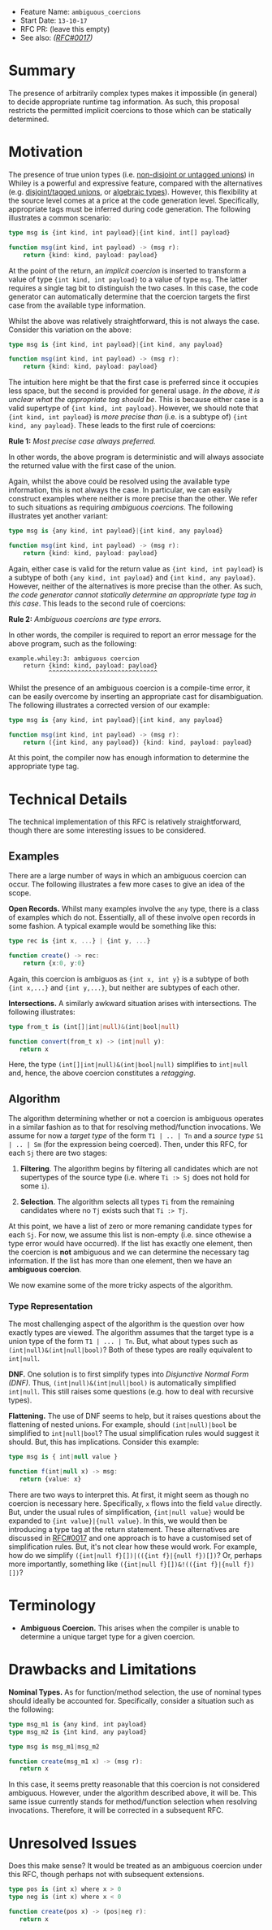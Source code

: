 - Feature Name: `ambiguous_coercions`
- Start Date: `13-10-17`
- RFC PR: (leave this empty)
- See also: _([RFC#0017](https://github.com/Whiley/RFCs/blob/master/text/0017-runtime-type-information.md))_

# Summary

The presence of arbitrarily complex types makes it impossible (in
general) to decide appropriate runtime tag information.  As such, this
proposal restricts the permitted implicit coercions to those which can
be statically determined.

# Motivation

The presence of true union types (i.e. [non-disjoint or untagged
unions](https://en.wikipedia.org/wiki/Union_type#Untagged_unions)) in
Whiley is a powerful and expressive feature, compared with the
alternatives (e.g. [disjoint/tagged
unions](https://en.wikipedia.org/wiki/Tagged_union), or [algebraic
types](https://en.wikipedia.org/wiki/Algebraic_data_type)).  However,
this flexibility at the source level comes at a price at the code
generation level.  Specifically, appropriate tags must be inferred
during code generation.  The following illustrates a common scenario:

```TypeScript
type msg is {int kind, int payload}|{int kind, int[] payload}

function msg(int kind, int payload) -> (msg r):
	return {kind: kind, payload: payload}
```

At the point of the return, an _implicit coercion_ is inserted to
transform a value of type `{int kind, int payload}` to a value of type
`msg`.  The latter requires a single tag bit to distinguish the two
cases.  In this case, the code generator can automatically determine
that the coercion targets the first case from the available type
information.

Whilst the above was relatively straightforward, this is not always
the case.  Consider this variation on the above:

```TypeScript
type msg is {int kind, int payload}|{int kind, any payload}

function msg(int kind, int payload) -> (msg r):
	return {kind: kind, payload: payload}
```

The intuition here might be that the first case is preferred since it
occupies less space, but the second is provided for general usage.
_In the above, it is unclear what the appropriate tag should be_.
This is because either case is a valid supertype of `{int kind, int
payload}`.  However, we should note that `{int kind, int payload}` is
_more precise than_ (i.e. is a subtype of) `{int kind, any payload}`.
These leads to the first rule of coercions:

**Rule 1:** _Most precise case always preferred._

In other words, the above program is deterministic and will always
associate the returned value with the first case of the union.

Again, whilst the above could be resolved using the available type
information, this is not always the case.  In particular, we can
easily construct examples where neither is more precise than the
other.  We refer to such situations as requiring _ambiguous
coercions_.  The following illustrates yet another variant:

```TypeScript
type msg is {any kind, int payload}|{int kind, any payload}

function msg(int kind, int payload) -> (msg r):
	return {kind: kind, payload: payload}
```

Again, either case is valid for the return value as `{int kind, int
payload}` is a subtype of both `{any kind, int payload}` and `{int
kind, any payload}`.  However, neither of the alternatives is more
precise than the other.  As such, _the code generator cannot
statically determine an appropriate type tag in this case_.  This
leads to the second rule of coercions:

**Rule 2:** _Ambiguous coercions are type errors._

In other words, the compiler is required to report an error message
for the above program, such as the following:

```
example.whiley:3: ambiguous coercion
    return {kind: kind, payload: payload}
           ^^^^^^^^^^^^^^^^^^^^^^^^^^^^^^
```

Whilst the presence of an ambiguous coercion is a compile-time error,
it can be easily overcome by inserting an appropriate cast for
disambiguation.  The following illustrates a corrected version of our
example:

```TypeScript
type msg is {any kind, int payload}|{int kind, any payload}

function msg(int kind, int payload) -> (msg r):
	return ({int kind, any payload}) {kind: kind, payload: payload}
```

At this point, the compiler now has enough information to determine
the appropriate type tag.

# Technical Details

The technical implementation of this RFC is relatively
straightforward, though there are some interesting issues to be
considered.

## Examples

There are a large number of ways in which an ambiguous coercion can
occur.  The following illustrates a few more cases to give an idea of
the scope.

**Open Records.**  Whilst many examples involve the `any` type, there
  is a class of examples which do not.  Essentially, all of these
  involve open records in some fashion.  A typical example would be
  something like this:

```TypeScript
type rec is {int x, ...} | {int y, ...}

function create() -> rec:
	return {x:0, y:0}
```

Again, this coercion is ambiguos as `{int x, int y}` is a subtype of
both `{int x,...}` and `{int y,...}`, but neither are subtypes of each
other.

<!-- **Negations.** A slightly more insidious approach is through the use -->
<!--   of a _negation type_ to hide the necessary union.  The following -->
<!--   reconsiders the above example: -->

<!-- ```TypeScript -->
<!-- type rec is !(!{int x, ...} & !{int y, ...}) -->

<!-- function create() -> rec: -->
<!-- 	return {x:0, y:0} -->
<!-- ``` -->

<!-- Observe that `!(!{int x, ...} & !{int y, ...})` is semantically -->
<!-- equivalent to the original type `{int x, ...} | {int y, ...}`.  Thus, -->
<!-- this example is really identical to the above and serves only to -->
<!-- illustrate that algorithms for detecting ambiguous coercions cannot -->
<!-- just look for unions. -->

**Intersections.** A similarly awkward situation arises with
  intersections.  The following illustrates:

```TypeScript
type from_t is (int[]|int|null)&(int|bool|null)

function convert(from_t x) -> (int|null y):
   return x
```

Here, the type `(int[]|int|null)&(int|bool|null)` simplifies to
`int|null` and, hence, the above coercion constitutes a _retagging_.

## Algorithm

The algorithm determining whether or not a coercion is ambiguous
operates in a similar fashion as to that for resolving method/function
invocations.  We assume for now a _target type_ of the form `T1 | .. |
Tn` and a _source type_ `S1 | .. | Sm` (for the expression being
coerced).  Then, under this RFC, for each `Sj` there are two stages:

1. **Filtering**. The algorithm begins by filtering all candidates
which are not supertypes of the source type (i.e. where `Ti :> Sj` does
not hold for some `i`).

2. **Selection**.  The algorithm selects all types `Ti` from the
remaining candidates where no `Tj` exists such that `Ti :> Tj`.

At this point, we have a list of zero or more remaning candidate types
for each `Sj`.  For now, we assume this list is non-empty (i.e. since
othewise a type error would have occurred).  If the list has exactly
one element, then the coercion is **not** ambiguous and we can
determine the necessary tag information.  If the list has more than
one element, then we have an **ambiguous coercion**.

We now examine some of the more tricky aspects of the algorithm.

### Type Representation

The most challenging aspect of the algorithm is the question over how
exactly types are viewed.  The algorithm assumes that the target type
is a union type of the form `T1 | ... | Tn`.  But, what about types
such as `(int|null)&(int|null|bool)`?  Both of these types are really
equivalent to `int|null`.

**DNF.** One solution is to first simplify types into _Disjunctive
Normal Form (DNF)_.  Thus, `(int|null)&(int|null|bool)` is
automatically simplified `int|null`.  This still raises some
questions (e.g. how to deal with recursive types).

**Flattening.** The use of DNF seems to help, but it raises questions
  about the flattening of nested unions.  For example, should
  `(int|null)|bool` be simplified to `int|null|bool`?  The usual
  simplification rules would suggest it should.  But, this has
  implications.  Consider this example:

```TypeScript
type msg is { int|null value }

function f(int|null x) -> msg:
   return {value: x}
```

There are two ways to interpret this.  At first, it might seem as
though no coercion is necessary here.  Specifically, `x` flows into
the field `value` directly.  But, under the usual rules of
simplification, `{int|null value}` would be expanded to `{int
value}|{null value}`.  In this, we would then be introducing a type
tag at the return statement.  These alternatives are discussed in
[RFC#0017](https://github.com/Whiley/RFCs/blob/master/text/0017-runtime-type-information.md)
and one approach is to have a customised set of simplification rules.
But, it's not clear how these would work.  For example, how do we
simplify `({int|null f}[])|(({int f}|{null f})[])`?  Or, perhaps more
importantly, something like `({int|null f}[])&!(({int f}|{null f})[])`?

# Terminology

* **Ambiguous Coercion.** This arises when the compiler is unable to
    determine a unique target type for a given coercion.

# Drawbacks and Limitations

**Nominal Types.** As for function/method selection, the use of
nominal types should ideally be accounted for.  Specifically, consider
a situation such as the following:

```TypeScript
type msg_m1 is {any kind, int payload}
type msg_m2 is {int kind, any payload}

type msg is msg_m1|msg_m2

function create(msg_m1 x) -> (msg r):
   return x
```

In this case, it seems pretty reasonable that this coercion is not
considered ambiguous.  However, under the algorithm described above,
it will be.  This same issue currently stands for method/function
selection when resolving invocations.  Therefore, it will be corrected
in a subsequent RFC.

# Unresolved Issues

Does this make sense?  It would be treated as an ambiguous coercion
under this RFC, though perhaps not with subsequent extensions.

```TypeScript
type pos is (int x) where x > 0
type neg is (int x) where x < 0

function create(pos x) -> (pos|neg r):
   return x
```
